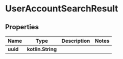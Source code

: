 
# UserAccountSearchResult

## Properties
Name | Type | Description | Notes
------------ | ------------- | ------------- | -------------
**uuid** | **kotlin.String** |  | 



